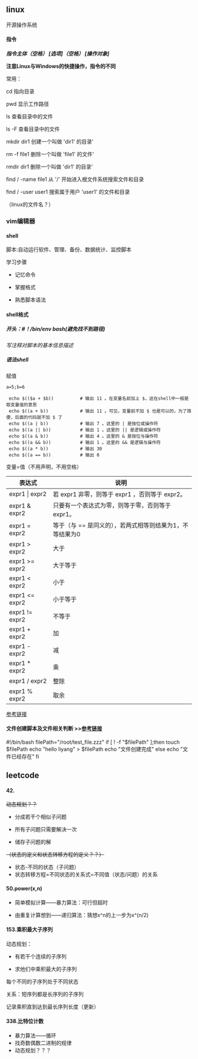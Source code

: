 ## linux

开源操作系统

#### 指令

***指令主体（空格） [选项]（空格） [操作对象]***

**注意Linux与Windows的快捷操作，指令的不同**

常用：

cd 指向目录

pwd 显示工作路径 

ls 查看目录中的文件 

ls -F 查看目录中的文件 

mkdir dir1 创建一个叫做 'dir1' 的目录' 

rm -f file1 删除一个叫做 'file1' 的文件' 

rmdir dir1 删除一个叫做 'dir1' 的目录' 

find / -name file1 从 '/' 开始进入根文件系统搜索文件和目录 

find / -user user1 搜索属于用户 'user1' 的文件和目录 

（linux的文件名？）

### vim编辑器





#### shell

脚本:自动运行软件、管理、备份、数据统计、监控脚本

学习步骤

* 记忆命令

* 掌握格式

* 熟悉脚本语法

#### shell格式

##### 开头：#！/bin/env bash(避免找不到路径)

*写注释对脚本的基本信息描述*

##### 语法shell

赋值

```shell
a=5;b=6
 
 echo $(($a + $b))　　　　　　# 输出 11 。在变量名前加上 $，这在shell中一般是取变量值的意思
 echo $((a + b))            # 输出 11 。可见，变量前不加 $ 也是可以的，为了简便，后面的代码就不加 $ 了 
 echo $((a | b))            # 输出 7 。这里的 | 是按位或操作符
 echo $((a || b))           # 输出 1 。这里的 || 是逻辑或操作符
 echo $((a & b))            # 输出 4 。这里的 & 是按位与操作符
 echo $((a && b))           # 输出 1 。这里的 && 是逻辑与操作符
 echo $((a * b))            # 输出 30
 echo $((a == b))           # 输出 0
```

变量=值（不用声明，不用空格）

| 表达式         | 说明                                                     |
| -------------- | -------------------------------------------------------- |
| expr1 \| expr2 | 若 expr1 非零，则等于 expr1 ，否则等于 expr2。           |
| expr1 & expr2  | 只要有一个表达式为零，则等于零，否则等于 expr1。         |
| expr1 = expr2  | 等于（与 == 是同义的），若两式相等则结果为1，不等结果为0 |
| expr1 > expr2  | 大于                                                     |
| expr1 >= expr2 | 大于等于                                                 |
| expr1 < expr2  | 小于                                                     |
| expr1 <= expr2 | 小于等于                                                 |
| expr1 != expr2 | 不等于                                                   |
| expr1 + expr2  | 加                                                       |
| expr1 - expr2  | 减                                                       |
| expr1 * expr2  | 乘                                                       |
| expr1 / expr2  | 整除                                                     |
| expr1 % expr2  | 取余                                                     |

[参考链接](https://www.cnblogs.com/tongye/p/9707590.html)

#### 文件创建脚本及文件相关判断 >>[参考链接](https://blog.csdn.net/qq_31489805/article/details/82154645)

#!/bin/bash
filePath="/root/test_file.zzz"
if [ ! -f "$filePath" ];then
touch $filePath
echo "hello liyang" > $filePath
echo "文件创建完成"
else
echo "文件已经存在"
fi



## leetcode

#### 42.

~~动态规划？？~~ 

* 分成若干个相似子问题

* 所有子问题只需要解决一次

* 储存子问题的解

  

~~（状态的定义和状态转移方程的定义？？）~~

* 状态-不同的状态（子问题）
* 状态转移方程=不同状态的关系式=不同值（状态/问题）的关系

#### 50.power(x,n)

*  简单模拟计算——暴力算法：可行但超时

*   由重复计算想到——递归算法：猜想x^n的上一步为x^(n/2)

  

#### 153.乘积最大子序列

动态规划：

* 有若干个连续的子序列

* 求他们中乘积最大的子序列

  

每个不同的子序列处于不同状态

关系：短序列都是长序列的子序列

记录乘积直到达到最长序列长度（更新）

#### 338.比特位计数

* 暴力算法——循环
* 找奇数偶数二进制的规律
* 动态规划？？？